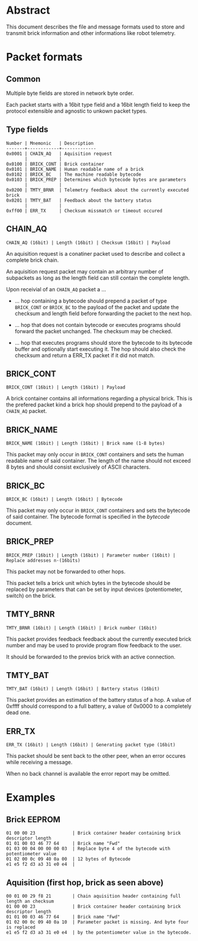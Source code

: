 Abstract
========

This document describes the file and message formats used
to store and transmit brick information and
other informations like robot telemetry.

Packet formats
==============

Common
------

Multiple byte fields are stored in network byte
order.

Each packet starts with a 16bit type field and
a 16bit length field to keep the protocol extensible
and agnostic to unkown packet types.

Type fields
-----------

    Number | Mnemonic   | Description
    -------+------------+-------------
    0x0001 | CHAIN_AQ   | Aquisition request
           |            |
    0x0100 | BRICK_CONT | Brick container
    0x0101 | BRICK_NAME | Human readable name of a brick
    0x0102 | BRICK_BC   | The machine readable bytecode
    0x0103 | BRICK_PREP | Determines which bytecode bytes are parameters
           |            |
    0x0200 | TMTY_BRNR  | Telemetry feedback about the currently executed brick
    0x0201 | TMTY_BAT   | Feedback about the battery status
           |            |
    0xff00 | ERR_TX     | Checksum missmatch or timeout occured

CHAIN_AQ
------

    CHAIN_AQ (16bit) | Length (16bit) | Checksum (16bit) | Payload

An aquisition request is a conatiner packet used to describe and
collect a complete brick chain.

An aquisition request packet may contain an arbitrary number of
subpackets as long as the length field can still contain the complete
length.

Upon receivial of an `CHAIN_AQ` packet a ...

- ... hop containing a bytecode should prepend a packet of type
  `BRICK_CONT` or `BRICK_BC` to the payload of the packet and update
  the checksum and length field before forwarding the packet to the next hop.

- ... hop that does not contain bytecode or executes programs
  should forward the packet unchanged.
  The checksum may be checked.

- ... hop that executes programs should store the bytecode to its
  bytecode buffer and optionally start executing it.
  The hop should also check the checksum and return a ERR_TX packet
  if it did not match.

BRICK_CONT
----------

    BRICK_CONT (16bit) | Length (16bit) | Payload

A brick container contains all informations regarding a physical brick.
This is the prefered packet kind a brick hop should prepend to the
payload of a `CHAIN_AQ` packet.

BRICK_NAME
----------

    BRICK_NAME (16bit) | Length (16bit) | Brick name (1-8 bytes)

This packet may only occur in `BRICK_CONT` containers and sets the
human readable name of said container.
The length of the name should not exceed 8 bytes and should consist
exclusively of ASCII characters.

BRICK_BC
--------

    BRICK_BC (16bit) | Length (16bit) | Bytecode

This packet may only occur in `BRICK_CONT` containers and sets the
bytecode of said container.
The bytecode format is specified in the _bytecode_ document.

BRICK_PREP
----------

    BRICK_PREP (16bit) | Length (16bit) | Parameter number (16bit) | Replace addresses n·(16bits)

This packet may not be forwarded to other hops.

This packet tells a brick unit which bytes in the bytecode should be replaced
by parameters that can be set by input devices (potentiometer, switch) on the
brick.

TMTY_BRNR
---------

    TMTY_BRNR (16bit) | Length (16bit) | Brick number (16bit)

This packet provides feedback feedback about the currently executed
brick number and may be used to provide program flow feedback to the user.

It should be forwarded to the previos brick with an active connection.

TMTY_BAT
--------

    TMTY_BAT (16bit) | Length (16bit) | Battery status (16bit)

This packet provides an estimation of the battery status of a hop.
A value of 0xffff should correspond to a full battery, a value of
0x0000 to a completely dead one.

ERR_TX
------

    ERR_TX (16bit) | Length (16bit) | Generating packet type (16bit)

This packet should be sent back to the other peer, when an error
occures while receiving a message.

When no back channel is available the error report may be omitted.

Examples
========

Brick EEPROM
------------

    01 00 00 23              | Brick container header containing brick descriptor length
    01 01 00 03 46 77 64     | Brick name "Fwd"
    01 03 00 04 00 00 00 03  | Replace byte 4 of the bytecode with potentiometer value
    01 02 00 0c 09 40 0a 00  | 12 bytes of Bytecode
    e1 e5 f2 d3 a3 31 e0 e4  |

Aquisition (first hop, brick as seen above)
----------------------

    00 01 00 29 f8 21        | Chain aquisition header containing full length an checksum
    01 00 00 23              | Brick container header containing brick descriptor length
    01 01 00 03 46 77 64     | Brick name "Fwd"
    01 02 00 0c 09 40 0a 10  | Parameter packet is missing. And byte four is replaced
    e1 e5 f2 d3 a3 31 e0 e4  | by the potentiometer value in the bytecode.